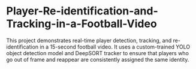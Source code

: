 # Player-Re-identification-and-Tracking-in-a-Football-Video
This project demonstrates real-time player detection, tracking, and re-identification in a 15-second football video. It uses a custom-trained YOLO object detection model and DeepSORT tracker to ensure that players who go out of frame and reappear are consistently assigned the same identity.
